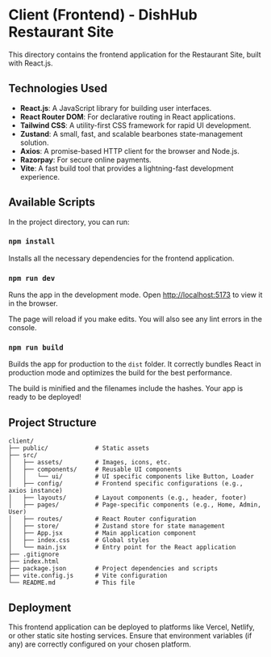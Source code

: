 # Client (Frontend) - DishHub Restaurant Site

This directory contains the frontend application for the Restaurant Site, built with React.js.

## Technologies Used

- **React.js**: A JavaScript library for building user interfaces.
- **React Router DOM**: For declarative routing in React applications.
- **Tailwind CSS**: A utility-first CSS framework for rapid UI development.
- **Zustand**: A small, fast, and scalable bearbones state-management solution.
- **Axios**: A promise-based HTTP client for the browser and Node.js.
- **Razorpay**: For secure online payments.
- **Vite**: A fast build tool that provides a lightning-fast development experience.

## Available Scripts

In the project directory, you can run:

### `npm install`

Installs all the necessary dependencies for the frontend application.

### `npm run dev`

Runs the app in the development mode.
Open [http://localhost:5173](http://localhost:5173) to view it in the browser.

The page will reload if you make edits.
You will also see any lint errors in the console.

### `npm run build`

Builds the app for production to the `dist` folder.
It correctly bundles React in production mode and optimizes the build for the best performance.

The build is minified and the filenames include the hashes.
Your app is ready to be deployed!

## Project Structure

```
client/
├── public/             # Static assets
├── src/
│   ├── assets/         # Images, icons, etc.
│   ├── components/     # Reusable UI components
│   │   └── ui/         # UI specific components like Button, Loader
│   ├── config/         # Frontend specific configurations (e.g., axios instance)
│   ├── layouts/        # Layout components (e.g., header, footer)
│   ├── pages/          # Page-specific components (e.g., Home, Admin, User)
│   ├── routes/         # React Router configuration
│   ├── store/          # Zustand store for state management
│   ├── App.jsx         # Main application component
│   ├── index.css       # Global styles
│   └── main.jsx        # Entry point for the React application
├── .gitignore
├── index.html
├── package.json        # Project dependencies and scripts
├── vite.config.js      # Vite configuration
└── README.md           # This file
```

## Deployment

This frontend application can be deployed to platforms like Vercel, Netlify, or other static site hosting services. Ensure that environment variables (if any) are correctly configured on your chosen platform.
